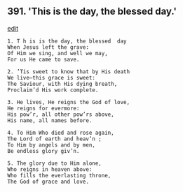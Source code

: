 
## 391.  'This is the day, the blessed day.'
[edit](https://docs.google.com/document/d/1wPJ%2Dwm2vHnqQHbyyG7YrT3aMc4pmrTjw/edit?mode=html)



    1. T h is is the day, the blessed  day
    When Jesus left the grave:
    Of Him we sing, and well we may, 
    For us He came to save.

    2. ’Tis sweet to know that by His death
    We live—this grace is sweet:
    The Saviour, with His dying breath, 
    Proclaim’d His work complete.

    3. He lives, He reigns the God of love,
    He reigns for evermore:
    His pow’r, all other pow’rs above,
    His name, all names before.

    4. To Him Who died and rose again,
    The Lord of earth and heav’n ;
    To Him by angels and by men,
    Be endless glory giv’n.

    5. The glory due to Him alone,
    Who reigns in heaven above:
    Who fills the everlasting throne,
    The God of grace and love.
